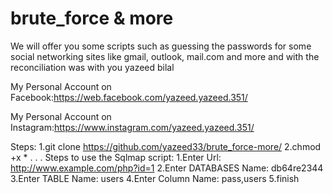 # brute_force & more

We will offer you some scripts such as guessing the passwords for some social networking sites like gmail, outlook, mail.com and more and with the reconciliation was with you yazeed bilal

My Personal Account on Facebook:https://web.facebook.com/yazeed.yazeed.351/

My Personal Account on Instagram:https://www.instagram.com/yazeed.yazeed.351/

Steps:
1.git clone https://github.com/yazeed33/brute_force-more/
2.chmod +x *
.
.
.
Steps to use the Sqlmap script:
1.Enter Url: http://www.example.com/php?id=1
2.Enter DATABASES Name: db64re2344
3.Enter TABLE Name: users
4.Enter Column Name: pass,users
5.finish

